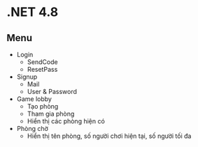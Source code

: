 # .NET 4.8
## Menu
- Login
  - SendCode
  - ResetPass
- Signup
  - Mail
  - User & Password
- Game lobby
  - Tạo phòng
  - Tham gia phòng
  - Hiển thị các phòng hiện có
- Phòng chờ
  - Hiển thị tên phòng, số người chơi hiện tại, số người tối đa
